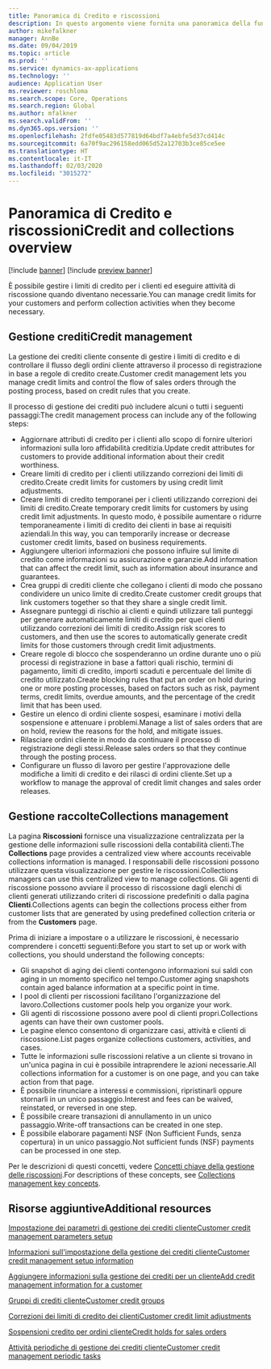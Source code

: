 ```yaml
---
title: Panoramica di Credito e riscossioni
description: In questo argomento viene fornita una panoramica della funzionalità Credito e riscossioni.
author: mikefalkner
manager: AnnBe
ms.date: 09/04/2019
ms.topic: article
ms.prod: ''
ms.service: dynamics-ax-applications
ms.technology: ''
audience: Application User
ms.reviewer: roschloma
ms.search.scope: Core, Operations
ms.search.region: Global
ms.author: mfalkner
ms.search.validFrom: ''
ms.dyn365.ops.version: ''
ms.openlocfilehash: 2fdfe05483d577819d64bdf7a4ebfe5d37cd414c
ms.sourcegitcommit: 6a70f9ac296158edd065d52a12703b3ce85ce5ee
ms.translationtype: HT
ms.contentlocale: it-IT
ms.lasthandoff: 02/03/2020
ms.locfileid: "3015272"
---
```

# <a name="credit-and-collections-overview"></a><span data-ttu-id="596eb-103">Panoramica di Credito e riscossioni</span><span class="sxs-lookup"><span data-stu-id="596eb-103">Credit and collections overview</span></span>

[!include [banner](../includes/banner.md)]
[!include [preview banner](../includes/preview-banner.md)]

<span data-ttu-id="596eb-104">È possibile gestire i limiti di credito per i clienti ed eseguire attività di riscossione quando diventano necessarie.</span><span class="sxs-lookup"><span data-stu-id="596eb-104">You can manage credit limits for your customers and perform collection activities when they become necessary.</span></span>

## <a name="credit-management"></a><span data-ttu-id="596eb-105">Gestione crediti</span><span class="sxs-lookup"><span data-stu-id="596eb-105">Credit management</span></span>

<span data-ttu-id="596eb-106">La gestione dei crediti cliente consente di gestire i limiti di credito e di controllare il flusso degli ordini cliente attraverso il processo di registrazione in base a regole di credito create.</span><span class="sxs-lookup"><span data-stu-id="596eb-106">Customer credit management lets you manage credit limits and control the flow of sales orders through the posting process, based on credit rules that you create.</span></span>

<span data-ttu-id="596eb-107">Il processo di gestione dei crediti può includere alcuni o tutti i seguenti passaggi:</span><span class="sxs-lookup"><span data-stu-id="596eb-107">The credit management process can include any of the following steps:</span></span>

- <span data-ttu-id="596eb-108">Aggiornare attributi di credito per i clienti allo scopo di fornire ulteriori informazioni sulla loro affidabilità creditizia.</span><span class="sxs-lookup"><span data-stu-id="596eb-108">Update credit attributes for customers to provide additional information about their credit worthiness.</span></span>
- <span data-ttu-id="596eb-109">Creare limiti di credito per i clienti utilizzando correzioni dei limiti di credito.</span><span class="sxs-lookup"><span data-stu-id="596eb-109">Create credit limits for customers by using credit limit adjustments.</span></span>
- <span data-ttu-id="596eb-110">Creare limiti di credito temporanei per i clienti utilizzando correzioni dei limiti di credito.</span><span class="sxs-lookup"><span data-stu-id="596eb-110">Create temporary credit limits for customers by using credit limit adjustments.</span></span> <span data-ttu-id="596eb-111">In questo modo, è possibile aumentare o ridurre temporaneamente i limiti di credito dei clienti in base ai requisiti aziendali.</span><span class="sxs-lookup"><span data-stu-id="596eb-111">In this way, you can temporarily increase or decrease customer credit limits, based on business requirements.</span></span>
- <span data-ttu-id="596eb-112">Aggiungere ulteriori informazioni che possono influire sul limite di credito come informazioni su assicurazione e garanzie.</span><span class="sxs-lookup"><span data-stu-id="596eb-112">Add information that can affect the credit limit, such as information about insurance and guarantees.</span></span>
- <span data-ttu-id="596eb-113">Crea gruppi di crediti cliente che collegano i clienti di modo che possano condividere un unico limite di credito.</span><span class="sxs-lookup"><span data-stu-id="596eb-113">Create customer credit groups that link customers together so that they share a single credit limit.</span></span>
- <span data-ttu-id="596eb-114">Assegnare punteggi di rischio ai clienti e quindi utilizzare tali punteggi per generare automaticamente limiti di credito per quei clienti utilizzando correzioni dei limiti di credito.</span><span class="sxs-lookup"><span data-stu-id="596eb-114">Assign risk scores to customers, and then use the scores to automatically generate credit limits for those customers through credit limit adjustments.</span></span>
- <span data-ttu-id="596eb-115">Creare regole di blocco che sospenderanno un ordine durante uno o più processi di registrazione in base a fattori quali rischio, termini di pagamento, limiti di credito, importi scaduti e percentuale del limite di credito utilizzato.</span><span class="sxs-lookup"><span data-stu-id="596eb-115">Create blocking rules that put an order on hold during one or more posting processes, based on factors such as risk, payment terms, credit limits, overdue amounts, and the percentage of the credit limit that has been used.</span></span>
- <span data-ttu-id="596eb-116">Gestire un elenco di ordini cliente sospesi, esaminare i motivi della sospensione e attenuare i problemi.</span><span class="sxs-lookup"><span data-stu-id="596eb-116">Manage a list of sales orders that are on hold, review the reasons for the hold, and mitigate issues.</span></span>
- <span data-ttu-id="596eb-117">Rilasciare ordini cliente in modo da continuare il processo di registrazione degli stessi.</span><span class="sxs-lookup"><span data-stu-id="596eb-117">Release sales orders so that they continue through the posting process.</span></span>
- <span data-ttu-id="596eb-118">Configurare un flusso di lavoro per gestire l'approvazione delle modifiche a limiti di credito e dei rilasci di ordini cliente.</span><span class="sxs-lookup"><span data-stu-id="596eb-118">Set up a workflow to manage the approval of credit limit changes and sales order releases.</span></span>

## <a name="collections-management"></a><span data-ttu-id="596eb-119">Gestione raccolte</span><span class="sxs-lookup"><span data-stu-id="596eb-119">Collections management</span></span>

<span data-ttu-id="596eb-120">La pagina **Riscossioni** fornisce una visualizzazione centralizzata per la gestione delle informazioni sulle riscossioni della contabilità clienti.</span><span class="sxs-lookup"><span data-stu-id="596eb-120">The **Collections** page provides a centralized view where accounts receivable collections information is managed.</span></span> <span data-ttu-id="596eb-121">I responsabili delle riscossioni possono utilizzare questa visualizzazione per gestire le riscossioni.</span><span class="sxs-lookup"><span data-stu-id="596eb-121">Collections managers can use this centralized view to manage collections.</span></span> <span data-ttu-id="596eb-122">Gli agenti di riscossione possono avviare il processo di riscossione dagli elenchi di clienti generati utilizzando criteri di riscossione predefiniti o dalla pagina **Clienti**.</span><span class="sxs-lookup"><span data-stu-id="596eb-122">Collections agents can begin the collections process either from customer lists that are generated by using predefined collection criteria or from the **Customers** page.</span></span>

<span data-ttu-id="596eb-123">Prima di iniziare a impostare o a utilizzare le riscossioni, è necessario comprendere i concetti seguenti:</span><span class="sxs-lookup"><span data-stu-id="596eb-123">Before you start to set up or work with collections, you should understand the following concepts:</span></span>

- <span data-ttu-id="596eb-124">Gli snapshot di aging dei clienti contengono informazioni sui saldi con aging in un momento specifico nel tempo.</span><span class="sxs-lookup"><span data-stu-id="596eb-124">Customer aging snapshots contain aged balance information at a specific point in time.</span></span>
- <span data-ttu-id="596eb-125">I pool di clienti per riscossioni facilitano l'organizzazione del lavoro.</span><span class="sxs-lookup"><span data-stu-id="596eb-125">Collections customer pools help you organize your work.</span></span>
- <span data-ttu-id="596eb-126">Gli agenti di riscossione possono avere pool di clienti propri.</span><span class="sxs-lookup"><span data-stu-id="596eb-126">Collections agents can have their own customer pools.</span></span>
- <span data-ttu-id="596eb-127">Le pagine elenco consentono di organizzare casi, attività e clienti di riscossione.</span><span class="sxs-lookup"><span data-stu-id="596eb-127">List pages organize collections customers, activities, and cases.</span></span>
- <span data-ttu-id="596eb-128">Tutte le informazioni sulle riscossioni relative a un cliente si trovano in un'unica pagina in cui è possibile intraprendere le azioni necessarie.</span><span class="sxs-lookup"><span data-stu-id="596eb-128">All collections information for a customer is on one page, and you can take action from that page.</span></span>
- <span data-ttu-id="596eb-129">È possibile rinunciare a interessi e commissioni, ripristinarli oppure stornarli in un unico passaggio.</span><span class="sxs-lookup"><span data-stu-id="596eb-129">Interest and fees can be waived, reinstated, or reversed in one step.</span></span>
- <span data-ttu-id="596eb-130">È possibile creare transazioni di annullamento in un unico passaggio.</span><span class="sxs-lookup"><span data-stu-id="596eb-130">Write-off transactions can be created in one step.</span></span>
- <span data-ttu-id="596eb-131">È possibile elaborare pagamenti NSF (Non Sufficient Funds, senza copertura) in un unico passaggio.</span><span class="sxs-lookup"><span data-stu-id="596eb-131">Not sufficient funds (NSF) payments can be processed in one step.</span></span>

<span data-ttu-id="596eb-132">Per le descrizioni di questi concetti, vedere [Concetti chiave della gestione delle riscossioni](./cm-collections-concepts.md).</span><span class="sxs-lookup"><span data-stu-id="596eb-132">For descriptions of these concepts, see [Collections management key concepts](./cm-collections-concepts.md).</span></span>

## <a name="additional-resources"></a><span data-ttu-id="596eb-133">Risorse aggiuntive</span><span class="sxs-lookup"><span data-stu-id="596eb-133">Additional resources</span></span>

[<span data-ttu-id="596eb-134">Impostazione dei parametri di gestione dei crediti cliente</span><span class="sxs-lookup"><span data-stu-id="596eb-134">Customer credit management parameters setup</span></span>](./cm-credit-mgmt-setup.md)

[<span data-ttu-id="596eb-135">Informazioni sull'impostazione della gestione dei crediti cliente</span><span class="sxs-lookup"><span data-stu-id="596eb-135">Customer credit management setup information</span></span>](./cm-setup-information.md)

[<span data-ttu-id="596eb-136">Aggiungere informazioni sulla gestione dei crediti per un cliente</span><span class="sxs-lookup"><span data-stu-id="596eb-136">Add credit management information for a customer</span></span>](./cm-add-credit-mgmt-information-customer.md)

[<span data-ttu-id="596eb-137">Gruppi di crediti cliente</span><span class="sxs-lookup"><span data-stu-id="596eb-137">Customer credit groups</span></span>](./cm-customer-credit-groups.md)

[<span data-ttu-id="596eb-138">Correzioni dei limiti di credito dei clienti</span><span class="sxs-lookup"><span data-stu-id="596eb-138">Customer credit limit adjustments</span></span>](./cm-credit-limit-adjustments.md)

[<span data-ttu-id="596eb-139">Sospensioni credito per ordini cliente</span><span class="sxs-lookup"><span data-stu-id="596eb-139">Credit holds for sales orders</span></span>](./cm-sales-order-credit-holds.md)

[<span data-ttu-id="596eb-140">Attività periodiche di gestione dei crediti cliente</span><span class="sxs-lookup"><span data-stu-id="596eb-140">Customer credit management periodic tasks</span></span>](./cm-periodic-tasks.md)
